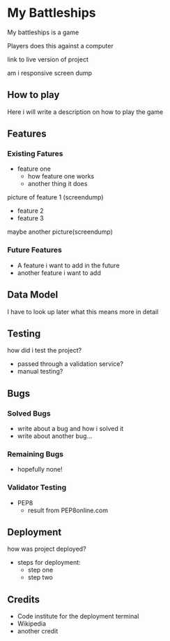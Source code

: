 # My Battleships

My battleships is a game

Players does this against a computer

link to live version of project

am i responsive screen dump

## How to play

Here i will write a description on how to play the game

## Features

### Existing Fatures
 - feature one
   - how feature one works
   - another thing it does

picture of feature 1 (screendump)

- feature 2
- feature 3

maybe another picture(screendump)

### Future Features
 - A feature i want to add in the future
 - another feature i want to add

## Data Model

I have to look up later what this means more in detail

## Testing

how did i test the project?
 - passed through a validation service?
 - manual testing?

## Bugs

### Solved Bugs

 - write about a bug and how i solved it
 - write about another bug...

### Remaining Bugs

- hopefully none!

### Validator Testing

- PEP8
  - result from PEP8online.com

## Deployment

how was project deployed?

- steps for deployment:
  - step one
  - step two

## Credits

- Code institute for the deployment terminal
- Wikipedia
- another credit